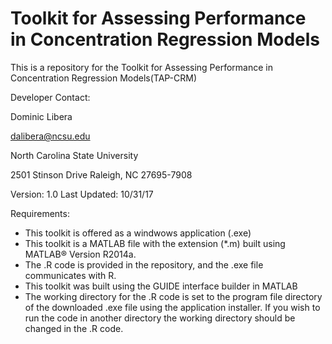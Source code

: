 # Toolkit for Assessing Performance in Concentration Regression Models
This is a repository for the Toolkit for Assessing Performance in Concentration Regression Models(TAP-CRM) 

Developer Contact:

Dominic Libera

dalibera@ncsu.edu

North Carolina State University

2501 Stinson Drive Raleigh, NC 27695-7908

Version: 1.0 	Last Updated: 10/31/17

Requirements:
- This toolkit is offered as a windwows application (.exe)
-	This toolkit is a MATLAB file with the extension (*.m) built using MATLAB® Version R2014a.
- The .R code is provided in the repository, and the .exe file communicates with R.
-	This toolkit was built using the GUIDE interface builder in MATLAB
- The working directory for the .R code is set to the program file directory of the downloaded
  .exe file using the application installer.  If you wish to run the code in another directory 
  the working directory should be changed in the .R code.


